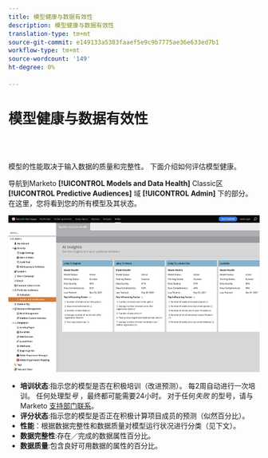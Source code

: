 ```yaml
---
title: 模型健康与数据有效性
description: 模型健康与数据有效性
translation-type: tm+mt
source-git-commit: e149133a5383faaef5e9c9b7775ae36e633ed7b1
workflow-type: tm+mt
source-wordcount: '149'
ht-degree: 0%

---
```



# 模型健康与数据有效性

<br> 

模型的性能取决于输入数据的质量和完整性。 下面介绍如何评估模型健康。

导航到Marketo **[!UICONTROL Models and Data Health]** Classic区 **[!UICONTROL Predictive Audiences]** 域 **[!UICONTROL Admin]** 下的部分。 在这里，您将看到您的所有模型及其状态。

![图像1](/help/sky/assets/predictive-audiences/model-health-and-data-validity/model-health-and-data-validity-1.png)

* **培训状态**:指示您的模型是否在积极培训（改进预测）。 每2周自动进行一次培训。 任何处理型&#x200B;_号_ ，最终都可能需要24小时。 对于任何&#x200B;_失败_ 的型号，请与Marketo [支持部门联系](https://nation.marketo.com/t5/Support/ct-p/Support)。
* **评分状态**:指示您的模型是否正在积极计算项目成员的预测（似然百分比）。
* **性能**：根据数据完整性和数据质量对模型运行状况进行分类（见下文）。
* **数据完整性**:存在／完成的数据属性百分比。
* **数据质量**:包含良好可用数据的属性的百分比。
